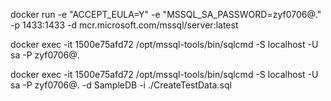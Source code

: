 docker run -e "ACCEPT_EULA=Y" -e "MSSQL_SA_PASSWORD=zyf0706@." -p 1433:1433 -d mcr.microsoft.com/mssql/server:latest


docker exec -it 1500e75afd72 /opt/mssql-tools/bin/sqlcmd -S localhost -U sa -P zyf0706@.


docker exec -it 1500e75afd72 /opt/mssql-tools/bin/sqlcmd -S localhost -U sa -P zyf0706@. -d SampleDB -i ./CreateTestData.sql

